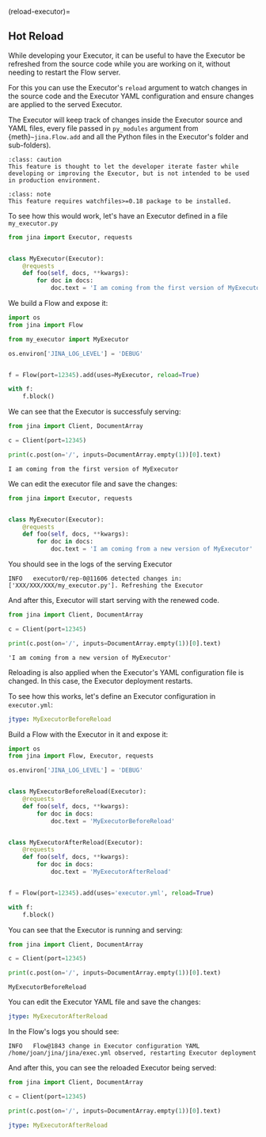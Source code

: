 (reload-executor)=
## Hot Reload

While developing your Executor, it can be useful to have the Executor be refreshed from the source code while you are working on it, without needing to restart the Flow server.

For this you can use the Executor's `reload` argument to watch changes in the source code and the Executor YAML configuration and ensure changes are applied to the served Executor.

The Executor will keep track of changes inside the Executor source and YAML files, every file passed in `py_modules` argument from {meth}`~jina.Flow.add` and all the Python files in the Executor's folder and sub-folders).

````{admonition} Caution
:class: caution
This feature is thought to let the developer iterate faster while developing or improving the Executor, but is not intended to be used in production environment.
````

````{admonition} Note
:class: note
This feature requires watchfiles>=0.18 package to be installed.
````

To see how this would work, let's have an Executor defined in a file `my_executor.py`
```python
from jina import Executor, requests


class MyExecutor(Executor):
    @requests
    def foo(self, docs, **kwargs):
        for doc in docs:
            doc.text = 'I am coming from the first version of MyExecutor'
```

We build a Flow and expose it:

```python
import os
from jina import Flow

from my_executor import MyExecutor

os.environ['JINA_LOG_LEVEL'] = 'DEBUG'


f = Flow(port=12345).add(uses=MyExecutor, reload=True)

with f:
    f.block()
```

We can see that the Executor is successfuly serving:

```python
from jina import Client, DocumentArray

c = Client(port=12345)

print(c.post(on='/', inputs=DocumentArray.empty(1))[0].text)
```

```text
I am coming from the first version of MyExecutor
```

We can edit the executor file and save the changes:

```python
from jina import Executor, requests


class MyExecutor(Executor):
    @requests
    def foo(self, docs, **kwargs):
        for doc in docs:
            doc.text = 'I am coming from a new version of MyExecutor'
```

You should see in the logs of the serving Executor 

```text
INFO   executor0/rep-0@11606 detected changes in: ['XXX/XXX/XXX/my_executor.py']. Refreshing the Executor                                                             
```

And after this, Executor will start serving with the renewed code.

```python
from jina import Client, DocumentArray

c = Client(port=12345)

print(c.post(on='/', inputs=DocumentArray.empty(1))[0].text)
```

```text
'I am coming from a new version of MyExecutor'
```

Reloading is also applied when the Executor's YAML configuration file is changed. In this case, the Executor deployment restarts.

To see how this works, let's define an Executor configuration in `executor.yml`:
```yaml
jtype: MyExecutorBeforeReload
```

Build a Flow with the Executor in it and expose it:

```python
import os
from jina import Flow, Executor, requests

os.environ['JINA_LOG_LEVEL'] = 'DEBUG'


class MyExecutorBeforeReload(Executor):
    @requests
    def foo(self, docs, **kwargs):
        for doc in docs:
            doc.text = 'MyExecutorBeforeReload'


class MyExecutorAfterReload(Executor):
    @requests
    def foo(self, docs, **kwargs):
        for doc in docs:
            doc.text = 'MyExecutorAfterReload'


f = Flow(port=12345).add(uses='executor.yml', reload=True)

with f:
    f.block()
```

You can see that the Executor is running and serving:

```python
from jina import Client, DocumentArray

c = Client(port=12345)

print(c.post(on='/', inputs=DocumentArray.empty(1))[0].text)
```

```text
MyExecutorBeforeReload
```

You can edit the Executor YAML file and save the changes:

```yaml
jtype: MyExecutorAfterReload
```

In the Flow's logs you should see:

```text
INFO   Flow@1843 change in Executor configuration YAML /home/joan/jina/jina/exec.yml observed, restarting Executor deployment  
```

And after this, you can see the reloaded Executor being served:

```python
from jina import Client, DocumentArray

c = Client(port=12345)

print(c.post(on='/', inputs=DocumentArray.empty(1))[0].text)
```

```yaml
jtype: MyExecutorAfterReload
```
